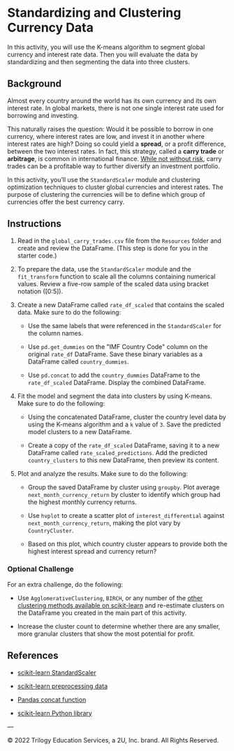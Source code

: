 # Standardizing and Clustering Currency Data

In this activity, you will use the K-means algorithm to segment global currency and interest rate data. Then you will evaluate the data by standardizing and then segmenting the data into three clusters.

## Background

Almost every country around the world has its own currency and its own interest rate. In global markets, there is not one single interest rate used for borrowing and investing.

This naturally raises the question: Would it be possible to borrow in one currency, where interest rates are low, and invest it in another where interest rates are high? Doing so could yield a **spread**, or a profit difference, between the two interest rates. In fact, this strategy, called a **carry trade** or **arbitrage**, is common in international finance. [While not without risk](https://en.wikipedia.org/wiki/Carry_(investment)), carry trades can be a profitable way to further diversify an investment portfolio.

In this activity, you’ll use the `StandardScaler` module and clustering optimization techniques to cluster global currencies and interest rates. The purpose of clustering the currencies will be to define which group of currencies offer the best currency carry.

## Instructions

1. Read in the `global_carry_trades.csv` file from the `Resources` folder and create and review the DataFrame. (This step is done for you in the starter code.)

2. To prepare the data, use the `StandardScaler` module and the `fit_transform` function to scale all the columns containing numerical values. Review a five-row sample of the scaled data using bracket notation ([0:5]).

3. Create a new DataFrame called `rate_df_scaled` that contains the scaled data. Make sure to do the following: 

    * Use the same labels that were referenced in the `StandardScaler` for the column names. 
    
    * Use `pd.get_dummies` on the "IMF Country Code" column on the original `rate_df` DataFrame. Save these binary variables as a DataFrame called `country_dummies`.

    * Use `pd.concat` to add the `country_dummies` DataFrame to the `rate_df_scaled` DataFrame. Display the combined DataFrame.

4. Fit the model and segment the data into clusters by using K-means.  Make sure to do the following:

    * Using the concatenated DataFrame, cluster the country level data by using the K-means algorithm and a `k` value of `3`. Save the predicted model clusters to a new DataFrame.

    * Create a copy of the `rate_df_scaled` DataFrame, saving it to a new DataFrame called `rate_scaled_predictions`. Add the predicted `country_clusters` to this new DataFrame, then preview its content.


5. Plot and analyze the results. Make sure to do the following:

    * Group the saved DataFrame by cluster using `groupby`. Plot average `next_month_currency_return` by cluster to identify which group had the highest monthly currency returns.

    * Use `hvplot` to create a scatter plot of `interest_differential` against `next_month_currency_return`, making the plot vary by `CountryCluster`.

    * Based on this plot, which country cluster appears to provide both the highest interest spread and currency return?


### Optional Challenge

For an extra challenge, do the following: 

* Use `AgglomerativeClustering`, `BIRCH`, or any number of the [other clustering methods available on scikit-learn](https://scikit-learn.org/stable/modules/clustering.html#overview-of-clustering-methods) and re-estimate clusters on the DataFrame you created in the main part of this activity. 

* Increase the cluster count to determine whether there are any smaller, more granular clusters that show the most potential for profit.


## References

* [scikit-learn StandardScaler](https://scikit-learn.org/stable/modules/generated/sklearn.preprocessing.StandardScaler.html)

* [scikit-learn preprocessing data](https://scikit-learn.org/stable/modules/preprocessing.html#preprocessing-scaler)

* [Pandas concat function](https://pandas.pydata.org/pandas-docs/stable/reference/api/pandas.concat.html)

* [scikit-learn Python library](https://scikit-learn.org)

— 

© 2022 Trilogy Education Services, a 2U, Inc. brand. All Rights Reserved.